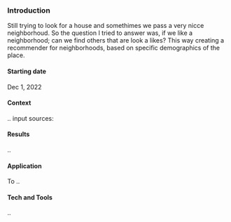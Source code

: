 ### Introduction
Still trying to look for a house and somethimes we pass a very nicce neighborhoud. So the question I tried to answer was, if we like a neighborhood; can we find others that are look a likes?  This way creating a recommender for neighborhoods, based on specific demographics of the place.

#### Starting date
Dec 1, 2022

#### Context
..
input sources: 

#### Results
..

#### Application
To ..

#### Tech and Tools
..